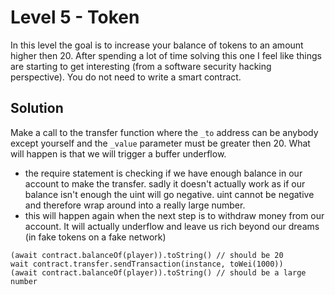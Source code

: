 # Level 5 - Token

In this level the goal is to increase your balance of tokens to an amount higher then 20. After spending a lot of time solving this one I feel like things are starting to get interesting (from a software security hacking perspective). You do not need to write a smart contract.

## Solution
Make a call to the transfer function where the `_to` address can be anybody except yourself and the `_value` parameter must be greater then 20. What will happen is that we will trigger a buffer underflow.
- the require statement is checking if we have enough balance in our account to make the transfer. sadly it doesn't actually work as if our balance isn't enough the uint will go negative. uint cannot be negative and therefore wrap around into a really large number. 
- this will happen again when the next step is to withdraw money from our account. It will actually underflow and leave us rich beyond our dreams (in fake tokens on a fake network)


```
(await contract.balanceOf(player)).toString() // should be 20
wait contract.transfer.sendTransaction(instance, toWei(1000))
(await contract.balanceOf(player)).toString() // should be a large number
```